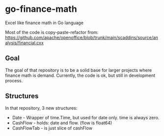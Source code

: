 # go-finance-math
Excel like finance math in Go language

Most of the code is copy-paste-refactor from:
https://github.com/apache/openoffice/blob/trunk/main/scaddins/source/analysis/financial.cxx

## Goal
The goal of that repository is to be a solid base for larger projects where finance math is demand.
Currently, the code is ok, but still in development process.

## Structures
In that repository, 3 new structures:
* Date - Wrapper of time.Time, but used for date only. time is always zero.
* CashFlow - holds: date and flow. (flow is float64)
* CashFlowTab - is just slice of cashFlow
